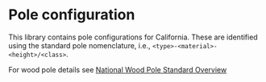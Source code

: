 # Pole configuration

This library contains pole configurations for California. These are identified using the standard pole nomenclature, i.e., `<type>-<material>-<height>/<class>`. 

For wood pole details see [National Wood Pole Standard Overview](https://woodpoles.org/portals/2/documents/WoodPoleCode_Overview.pdf)
